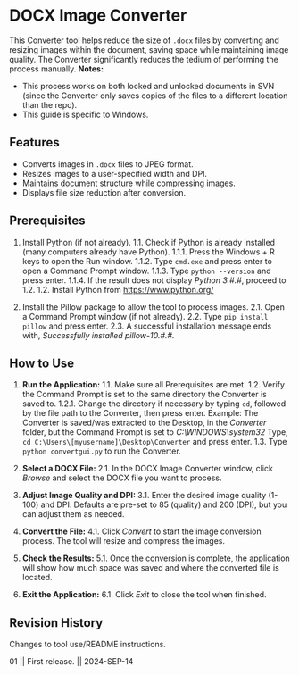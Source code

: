 # DOCX Image Converter
This Converter tool helps reduce the size of `.docx` files by converting and resizing images within the document, saving space while maintaining image quality. The Converter significantly reduces the tedium of performing the process manually.
**Notes:** 
- This process works on both locked and unlocked documents in SVN (since the Converter only saves copies of the files to a different location than the repo). 
- This guide is specific to Windows.


## Features
- Converts images in `.docx` files to JPEG format.
- Resizes images to a user-specified width and DPI.
- Maintains document structure while compressing images.
- Displays file size reduction after conversion.


## Prerequisites
1. Install Python (if not already). 
		1.1. Check if Python is already installed (many computers already have Python).
			1.1.1. Press the Windows + R keys to open the Run window.
			1.1.2. Type `cmd.exe` and press enter to open a Command Prompt window.
			1.1.3. Type `python --version` and press enter. 
			1.1.4. If the result does not display *Python 3.#.#*, proceed to 1.2. 
		1.2. Install Python from https://www.python.org/
	
2. Install the Pillow package to allow the tool to process images.
		2.1. Open a Command Prompt window (if not already). 
		2.2. Type `pip install pillow` and press enter. 
		2.3. A successful installation message ends with, *Successfully installed pillow-10.#.#.*


## How to Use
1. **Run the Application:**
		1.1. Make sure all Prerequisites are met.
		1.2. Verify the Command Prompt is set to the same directory the Converter is saved to.
			1.2.1. Change the directory if necessary by typing `cd`, followed by the file path to the Converter, then press enter. 
			Example: The Converter is saved/was extracted to the Desktop, in the *Converter* folder, but the Command Prompt is set to *C:\WINDOWS\system32*
			Type, `cd C:\Users\[myusername]\Desktop\Converter` and press enter. 
		1.3. Type `python convertgui.py` to run the Converter.

2. **Select a DOCX File:**
		2.1. In the DOCX Image Converter window, click *Browse* and select the DOCX file you want to process.

3. **Adjust Image Quality and DPI:**
		3.1. Enter the desired image quality (1-100) and DPI. Defaults are pre-set to 85 (quality) and 200 (DPI), but you can adjust them as needed.

4. **Convert the File:**
		4.1. Click *Convert* to start the image conversion process. The tool will resize and compress the images.

5. **Check the Results:**
		5.1. Once the conversion is complete, the application will show how much space was saved and where the converted file is located.

6. **Exit the Application:**
		6.1. Click *Exit* to close the tool when finished.
		
		
## Revision History
Changes to tool use/README instructions.

01 || First release. || 2024-SEP-14
